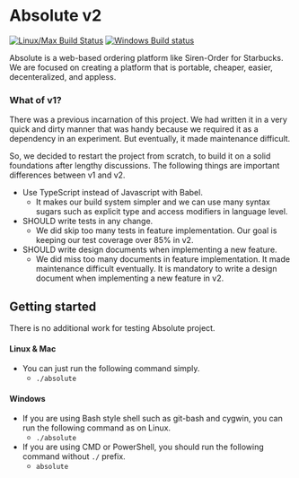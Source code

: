 Absolute v2
===========
[![Linux/Max Build Status](https://travis-ci.org/lunchclass/absolute.svg?branch=master)](https://travis-ci.org/lunchclass/absolute/branches)
[![Windows Build status](https://ci.appveyor.com/api/projects/status/099u4iekeny4lpsa/branch/master?svg=true)](https://ci.appveyor.com/project/romandev/absolute/branch/master)

Absolute is a web-based ordering platform like Siren-Order for Starbucks.
We are focused on creating a platform that is portable, cheaper, easier,
decenteralized, and appless.

### What of v1?
There was a previous incarnation of this project. We had written it in a very quick and dirty manner that was handy because we required it as a dependency in an experiment. But eventually, it made maintenance difficult.

So, we decided to restart the project from scratch, to build it on a solid foundations after lengthy discussions.
The following things are important differences between v1 and v2.
- Use TypeScript instead of Javascript with Babel.
  - It makes our build system simpler and we can use many syntax sugars such as explicit type and access modifiers in language level.
- SHOULD write tests in any change.
  - We did skip too many tests in feature implementation. Our goal is keeping our test coverage over 85% in v2.
- SHOULD write design documents when implementing a new feature.
  - We did miss too many documents in feature implementation. It made maintenance difficult eventually. It is mandatory to write a design document when implementing a new feature in v2.

## Getting started
There is no additional work for testing Absolute project.

#### Linux & Mac
- You can just run the following command simply.
  - ```./absolute```

#### Windows
- If you are using Bash style shell such as git-bash and cygwin, you can run the following command as on Linux.
  - ```./absolute```
- If you are using CMD or PowerShell, you should run the following command without ```./``` prefix.
  - ```absolute```
